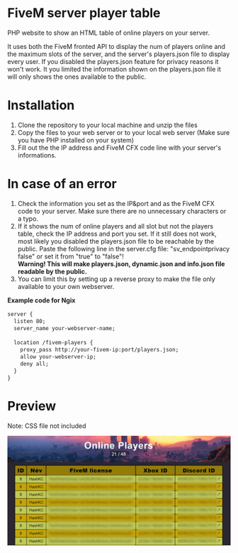 # FiveM server player table
<p>PHP website to show an HTML table of online players on your server.</p>
<p>It uses both the FiveM fronted API to display the num of players online and the maximum slots of the server, and the server's players.json file to display every user. If you disabled the players.json feature for privacy reasons it won't work. It you limited the information shown on the players.json file it will only shows the ones available to the public.</p>

# Installation
<ol>
  <li>Clone the repository to your local machine and unzip the files</li>
  <li>Copy the files to your web server or to your local web server (Make sure you have PHP installed on your system)</li>
  <li>Fill out the the IP address and FiveM CFX code line with your server's informations.</li>
</ol>

# In case of an error
<ol>
  <li>Check the information you set as the IP&port and as the FiveM CFX code to your server. Make sure there are no unnecessary characters or a typo.</li>
  <li>If it shows the num of online players and all slot but not the players table, check the IP address and port you set. If it still does not work, most likely you disabled the players.json file to be reachable by the public. Paste the following line in the server.cfg file: "sv_endpointprivacy false" or set it from "true" to "false"!</li>
  <b>Warning! This will make players.json, dynamic.json and info.json file readable by the public.</b>
  <li>You can limit this by setting up a reverse proxy to make the file only available to your own webserver.</li>
</ol>
<b>Example code for Ngix</b>

```
server {
  listen 80;
  server_name your-webserver-name;
  
  location /fivem-players {
    proxy_pass http://your-fivem-ip:port/players.json;
    allow your-webserver-ip;
    deny all;
  }
}
```

# Preview
<p>Note: CSS file not included</p>
<img src="preview1.png">
